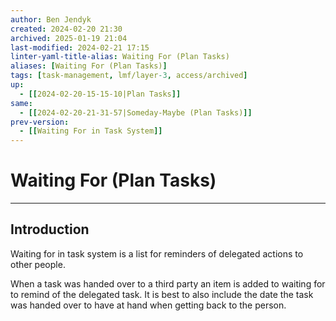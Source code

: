 ```yaml
---
author: Ben Jendyk
created: 2024-02-20 21:30
archived: 2025-01-19 21:04
last-modified: 2024-02-21 17:15
linter-yaml-title-alias: Waiting For (Plan Tasks)
aliases: [Waiting For (Plan Tasks)]
tags: [task-management, lmf/layer-3, access/archived] 
up:
  - [[2024-02-20-15-15-10|Plan Tasks]]
same:
  - [[2024-02-20-21-31-57|Someday-Maybe (Plan Tasks)]]
prev-version:
  - [[Waiting For in Task System]]
---
```


# Waiting For (Plan Tasks)

--- 

## Introduction

Waiting for in task system is a list for reminders of delegated actions to other people.

When a task was handed over to a third party an item is added to waiting for to remind of the delegated task. It is best to also include the date the task was handed over to have at hand when getting back to the person.

